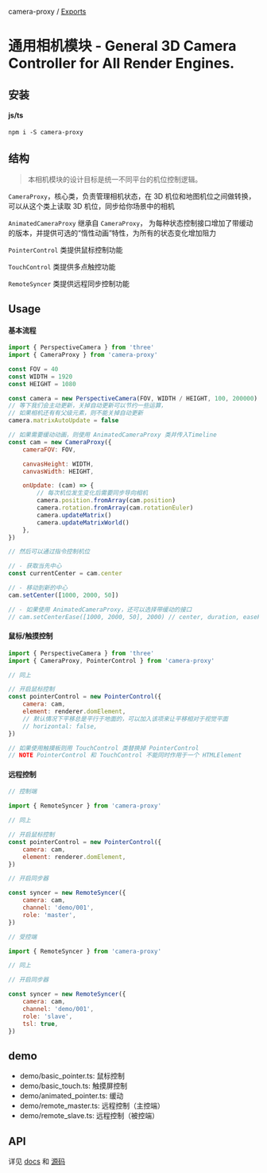 camera-proxy / [Exports](modules.md)

# 通用相机模块 - General 3D Camera Controller for All Render Engines.

## 安装

#### js/ts

`npm i -S camera-proxy`

## 结构

> 本相机模块的设计目标是统一不同平台的机位控制逻辑。

`CameraProxy`，核心类，负责管理相机状态，在 3D 机位和地图机位之间做转换，
可以从这个类上读取 3D 机位，同步给你场景中的相机

`AnimatedCameraProxy` 继承自 `CameraProxy`，
为每种状态控制接口增加了带缓动的版本，并提供可选的“惰性动画”特性，为所有的状态变化增加阻力

`PointerControl` 类提供鼠标控制功能

`TouchControl` 类提供多点触控功能

`RemoteSyncer` 类提供远程同步控制功能

## Usage

#### 基本流程

```javascript
import { PerspectiveCamera } from 'three'
import { CameraProxy } from 'camera-proxy'

const FOV = 40
const WIDTH = 1920
const HEIGHT = 1080

const camera = new PerspectiveCamera(FOV, WIDTH / HEIGHT, 100, 200000)
// 等下我们会主动更新，关掉自动更新可以节约一些运算，
// 如果相机还有有父级元素，则不能关掉自动更新
camera.matrixAutoUpdate = false

// 如果需要缓动动画，则使用 AnimatedCameraProxy 类并传入Timeline
const cam = new CameraProxy({
	cameraFOV: FOV,

	canvasHeight: WIDTH,
	canvasWidth: HEIGHT,

	onUpdate: (cam) => {
		// 每次机位发生变化后需要同步导向相机
		camera.position.fromArray(cam.position)
		camera.rotation.fromArray(cam.rotationEuler)
		camera.updateMatrix()
		camera.updateMatrixWorld()
	},
})

// 然后可以通过指令控制机位

// - 获取当先中心
const currentCenter = cam.center

// - 移动到新的中心
cam.setCenter([1000, 2000, 50])

// - 如果使用 AnimatedCameraProxy，还可以选择带缓动的接口
// cam.setCenterEase([1000, 2000, 50], 2000) // center, duration, easeF
```

#### 鼠标/触摸控制

```javascript
import { PerspectiveCamera } from 'three'
import { CameraProxy, PointerControl } from 'camera-proxy'

// 同上

// 开启鼠标控制
const pointerControl = new PointerControl({
	camera: cam,
	element: renderer.domElement,
	// 默认情况下平移总是平行于地面的，可以加入该项来让平移相对于视觉平面
	// horizontal: false,
})

// 如果使用触摸板则用 TouchControl 类替换掉 PointerControl
// NOTE PointerControl 和 TouchControl 不能同时作用于一个 HTMLElement
```

#### 远程控制

```javascript
// 控制端

import { RemoteSyncer } from 'camera-proxy'

// 同上

// 开启鼠标控制
const pointerControl = new PointerControl({
	camera: cam,
	element: renderer.domElement,
})

// 开启同步器

const syncer = new RemoteSyncer({
	camera: cam,
	channel: 'demo/001',
	role: 'master',
})
```

```javascript
// 受控端

import { RemoteSyncer } from 'camera-proxy'

// 同上

// 开启同步器

const syncer = new RemoteSyncer({
	camera: cam,
	channel: 'demo/001',
	role: 'slave',
	tsl: true,
})
```

## demo

- demo/basic_pointer.ts: 鼠标控制
- demo/basic_touch.ts: 触摸屏控制
- demo/animated_pointer.ts: 缓动
- demo/remote_master.ts: 远程控制（主控端）
- demo/remote_slave.ts: 远程控制（被控端）

## API

详见 [docs](./docs/modules.md) 和 [源码](./src)
